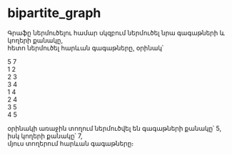 # bipartite_graph
Գրաֆը ներմուծելու համար սկզբում ներմուծել նրա գագաթների և կողերի քանակը, <br/>
հետո ներմուծել հարևան գագաթները, օրինակ՝

5 7 <br/>
1 2 <br/>
2 3 <br/>
3 4 <br/>
1 4 <br/>
2 4 <br/>
3 5 <br/>
4 5 <br/>

օրինակի առաջին տողում ներմուծվել են գագաթների քանակը՝ 5, իսկ կողերի քանակը՝ 7, <br/>
մյուս տողերում հարևան գագաթները։
